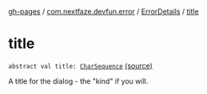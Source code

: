 [gh-pages](../../index.md) / [com.nextfaze.devfun.error](../index.md) / [ErrorDetails](index.md) / [title](./title.md)

# title

`abstract val title: `[`CharSequence`](https://kotlinlang.org/api/latest/jvm/stdlib/kotlin/-char-sequence/index.html) [(source)](https://github.com/NextFaze/dev-fun/tree/master/devfun/src/main/java/com/nextfaze/devfun/error/Handler.kt#L26)

A title for the dialog - the "kind" if you will.

